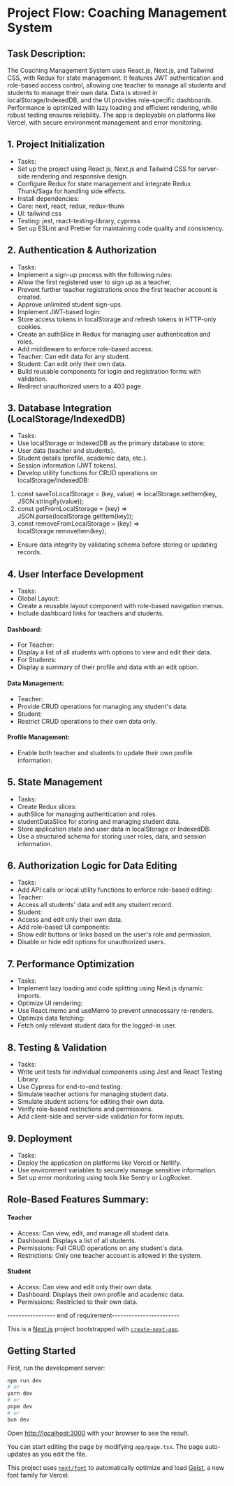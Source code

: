 # Project Flow: Coaching Management System
## Task Description:
The Coaching Management System uses React.js, Next.js, and Tailwind CSS, with Redux for state management. It
features JWT authentication and role-based access control, allowing one teacher to manage all students and students to manage their own data. Data is stored in localStorage/IndexedDB, and the UI provides role-specific dashboards.
Performance is optimized with lazy loading and efficient rendering, while robust testing ensures reliability. The app is deployable on platforms like Vercel, with secure environment management and error monitoring.

## 1. Project Initialization
- Tasks:
- Set up the project using React js, Next.js and Tailwind CSS for server-side rendering and
responsive design.
- Configure Redux for state management and integrate Redux Thunk/Saga for handling side effects.
- Install dependencies:
- Core: next, react, redux, redux-thunk
- UI: tailwind css
- Testing: jest, react-testing-library, cypress
- Set up ESLint and Prettier for maintaining code quality and consistency.

## 2. Authentication & Authorization
- Tasks:
- Implement a sign-up process with the following rules:
- Allow the first registered user to sign up as a teacher.
- Prevent further teacher registrations once the first teacher account is created.
- Approve unlimited student sign-ups.
- Implement JWT-based login:
- Store access tokens in localStorage and refresh tokens in HTTP-only cookies.
- Create an authSlice in Redux for managing user authentication and roles.
- Add middleware to enforce role-based access:
- Teacher: Can edit data for any student.
- Student: Can edit only their own data.
- Build reusable components for login and registration forms with validation.
- Redirect unauthorized users to a 403 page.

## 3. Database Integration (LocalStorage/IndexedDB)
- Tasks:
- Use localStorage or IndexedDB as the primary database to store:
- User data (teacher and students).
- Student details (profile, academic data, etc.).
- Session information (JWT tokens).
- Develop utility functions for CRUD operations on localStorage/IndexedDB:
1. const saveToLocalStorage = (key, value) => localStorage.setItem(key, JSON.stringify(value));
2. const getFromLocalStorage = (key) => JSON.parse(localStorage.getItem(key));
3. const removeFromLocalStorage = (key) => localStorage.removeItem(key);
- Ensure data integrity by validating schema before storing or updating records.

## 4. User Interface Development
- Tasks:
- Global Layout:
- Create a reusable layout component with role-based navigation menus.
- Include dashboard links for teachers and students.

#### Dashboard:
- For Teacher:
- Display a list of all students with options to view and edit their data.
- For Students:
- Display a summary of their profile and data with an edit option.

 #### Data Management:
- Teacher:
- Provide CRUD operations for managing any student's data.
- Student:
- Restrict CRUD operations to their own data only.

####  Profile Management:
- Enable both teacher and students to update their own profile information.

## 5. State Management
- Tasks:
- Create Redux slices:
- authSlice for managing authentication and roles.
- studentDataSlice for storing and managing student data.
- Store application state and user data in localStorage or IndexedDB:
- Use a structured schema for storing user roles, data, and session information.

## 6. Authorization Logic for Data Editing
- Tasks:
- Add API calls or local utility functions to enforce role-based editing:
- Teacher:
- Access all students' data and edit any student record.
- Student:
- Access and edit only their own data.
- Add role-based UI components:
- Show edit buttons or links based on the user's role and permission.
- Disable or hide edit options for unauthorized users.

## 7. Performance Optimization
- Tasks:
- Implement lazy loading and code splitting using Next.js dynamic imports.
- Optimize UI rendering:
- Use React.memo and useMemo to prevent unnecessary re-renders.
- Optimize data fetching:
- Fetch only relevant student data for the logged-in user.

## 8. Testing & Validation
- Tasks:
- Write unit tests for individual components using Jest and React Testing Library.
- Use Cypress for end-to-end testing:
- Simulate teacher actions for managing student data.
- Simulate student actions for editing their own data.
- Verify role-based restrictions and permissions.
- Add client-side and server-side validation for form inputs.

## 9. Deployment
- Tasks:
- Deploy the application on platforms like Vercel or Netlify.
- Use environment variables to securely manage sensitive information.
- Set up error monitoring using tools like Sentry or LogRocket.

## Role-Based Features Summary:
#### Teacher
- Access: Can view, edit, and manage all student data.
- Dashboard: Displays a list of all students.
- Permissions: Full CRUD operations on any student's data.
- Restrictions: Only one teacher account is allowed in the system.

#### Student
- Access: Can view and edit only their own data.
- Dashboard: Displays their own profile and academic data.
- Permissions: Restricted to their own data.


----------------- end of requirement------------------------

This is a [Next.js](https://nextjs.org) project bootstrapped with [`create-next-app`](https://nextjs.org/docs/app/api-reference/cli/create-next-app).

## Getting Started

First, run the development server:

```bash
npm run dev
# or
yarn dev
# or
pnpm dev
# or
bun dev
```

Open [http://localhost:3000](http://localhost:3000) with your browser to see the result.

You can start editing the page by modifying `app/page.tsx`. The page auto-updates as you edit the file.

This project uses [`next/font`](https://nextjs.org/docs/app/building-your-application/optimizing/fonts) to automatically optimize and load [Geist](https://vercel.com/font), a new font family for Vercel.